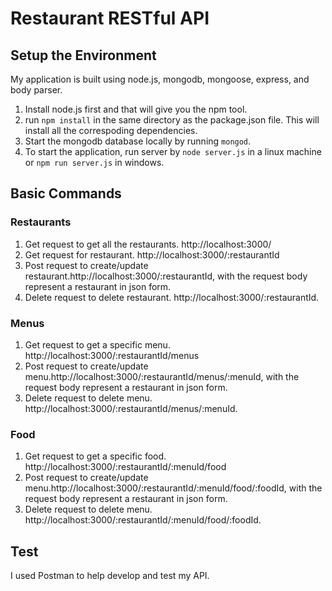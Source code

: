 # Restaurant RESTful API
## Setup the Environment
My application is built using node.js, mongodb, mongoose, express, and body parser. 
1. Install node.js first and that will give you the npm tool.
2. run `npm install` in the same directory as the package.json file. This will install all the correspoding dependencies.
3. Start the mongodb database locally by running `mongod`.
4. To start the application, run server by 
      `node server.js` in a linux machine 
or
    `npm run server.js` in windows.
    
## Basic Commands 
### Restaurants 
1. Get request to get all the restaurants. http://localhost:3000/
2. Get request for restaurant. http://localhost:3000/:restaurantId
3. Post request to create/update restaurant.http://localhost:3000/:restaurantId, with the request body represent a restaurant in json form.
4. Delete request to delete restaurant. http://localhost:3000/:restaurantId.
### Menus
1. Get request to get a specific menu. http://localhost:3000/:restaurantId/menus
3. Post request to create/update menu.http://localhost:3000/:restaurantId/menus/:menuId, with the request body represent a restaurant in json form.
4. Delete request to delete menu. http://localhost:3000/:restaurantId/menus/:menuId.
### Food
1. Get request to get a specific food. http://localhost:3000/:restaurantId/:menuId/food
3. Post request to create/update menu.http://localhost:3000/:restaurantId/:menuId/food/:foodId, with the request body represent a restaurant in json form.
4. Delete request to delete menu. http://localhost:3000/:restaurantId/:menuId/food/:foodId.
## Test
I used Postman to help develop and test my API.
